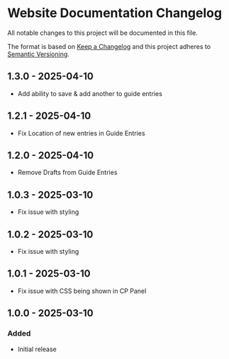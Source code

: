 # Website Documentation Changelog

All notable changes to this project will be documented in this file.

The format is based on [Keep a Changelog](http://keepachangelog.com/) and this project adheres to [Semantic Versioning](http://semver.org/).

## 1.3.0 - 2025-04-10

- Add ability to save & add another to guide entries

## 1.2.1 - 2025-04-10

- Fix Location of new entries in Guide Entries

## 1.2.0 - 2025-04-10

- Remove Drafts from Guide Entries

## 1.0.3 - 2025-03-10

- Fix issue with styling

## 1.0.2 - 2025-03-10

- Fix issue with styling

## 1.0.1 - 2025-03-10

- Fix issue with CSS being shown in CP Panel

## 1.0.0 - 2025-03-10

### Added

- Initial release
